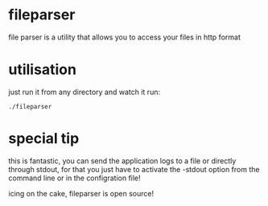 # fileparser

file parser is a utility that allows you to access your files in http format

# utilisation

just run it from any directory and watch it run:

`./fileparser`

# special tip

this is fantastic, you can send the application logs to a file or directly through stdout, for that you just have to activate the -stdout option from the command line or in the configration file!

icing on the cake, fileparser is open source!